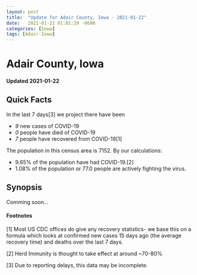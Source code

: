 ```yaml
---
layout: post
title:  "Update for Adair County, Iowa - 2021-01-22"
date:   2021-01-22 01:01:29 -0600
categories: [Iowa]
tags: [Adair-Iowa]
---
```


# Adair County, Iowa
#### Updated 2021-01-22

## Quick Facts

In the last 7 days[3] we project there have been
- *9* new cases of COVID-19
- *0* people have died of COVID-19
- *7* people have recovered from COVID-19[1]

The population in this census area is 7152. By our calculations:
- 9.65% of the population have had COVID-19.[2]
- 1.08% of the population or 77.0 people are actively fighting the virus.

## Synopsis

Comming soon...


#### Footnotes

[1] Most US CDC offices do give any recovery statistics- we base this on a formula which looks at confirmed new cases
15 days ago (the average recovery time) and deaths over the last 7 days.

[2] Herd Immunity is thought to take effect at around ~70-80%

[3] Due to reporting delays, this data may be incomplete.
 
    